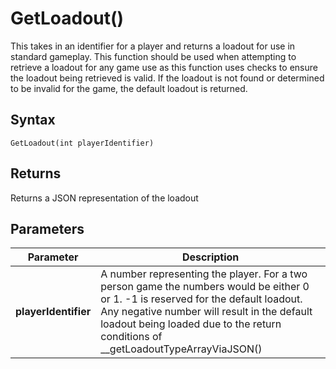 # GetLoadout()
This takes in an identifier for a player and returns a loadout for use in standard gameplay. This function should be used when attempting to retrieve a loadout for any game use as this function uses checks to ensure the loadout being retrieved is valid. If the loadout is not found or determined to be invalid for the game, the default loadout is returned.


## Syntax
```pythons
GetLoadout(int playerIdentifier)
```

## Returns
Returns a JSON representation of the loadout

## Parameters
|Parameter      |Description        |
|---------------|-------------------|
|**playerIdentifier**| A number representing the player. For a two person game the numbers would be either 0 or 1. -1 is reserved for the default loadout. Any negative number will result in the default loadout being loaded due to the return conditions of __getLoadoutTypeArrayViaJSON()|